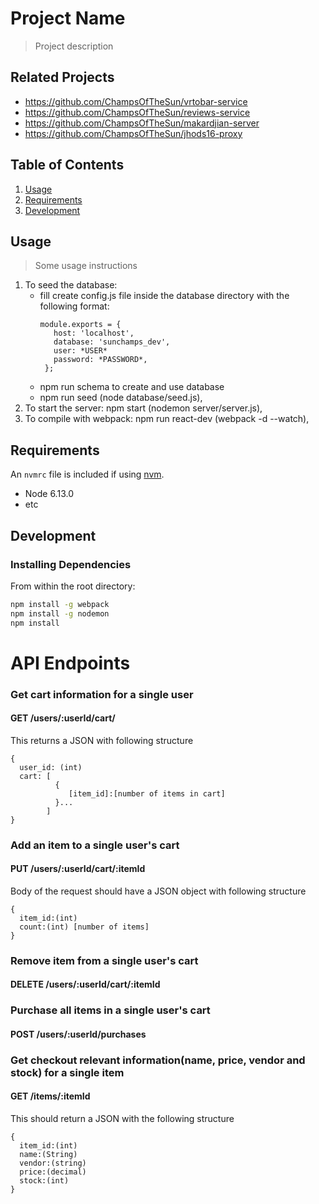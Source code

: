 # Project Name

> Project description

## Related Projects

  - https://github.com/ChampsOfTheSun/vrtobar-service
  - https://github.com/ChampsOfTheSun/reviews-service
  - https://github.com/ChampsOfTheSun/makardjian-server
  - https://github.com/ChampsOfTheSun/jhods16-proxy

## Table of Contents

1. [Usage](#Usage)
1. [Requirements](#requirements)
1. [Development](#development)

## Usage

> Some usage instructions
  
1. To seed the database: 
    - fill create config.js file inside the database directory with the following format:
       ```
       module.exports = {
          host: 'localhost',
          database: 'sunchamps_dev',
          user: *USER*
          password: *PASSWORD*,
        }; 
        ```
    - npm run schema to create and use database 
    - npm run seed (node database/seed.js),
 1. To start the server: npm start (nodemon server/server.js),
 1. To compile with webpack: npm run react-dev (webpack -d --watch),

## Requirements

An `nvmrc` file is included if using [nvm](https://github.com/creationix/nvm).

- Node 6.13.0
- etc

## Development

### Installing Dependencies

From within the root directory:

```sh
npm install -g webpack
npm install -g nodemon
npm install
```

# API Endpoints
### Get cart information for a single user
#### GET /users/:userId/cart/
This returns a JSON with following structure
```
{
  user_id: (int)
  cart: [
          {
             [item_id]:[number of items in cart]
          }...
        ]
}
```
### Add an item to a single user's cart 
#### PUT /users/:userId/cart/:itemId
Body of the request should have a JSON object with following structure
```
{
  item_id:(int)
  count:(int) [number of items]
}
```

### Remove item from a single user's cart
#### DELETE /users/:userId/cart/:itemId

### Purchase all items in a single user's cart
#### POST /users/:userId/purchases

### Get checkout relevant information(name, price, vendor and stock) for a single item 
#### GET /items/:itemId
This should return a JSON with the following structure
```
{
  item_id:(int)
  name:(String)
  vendor:(string)
  price:(decimal)
  stock:(int)
}
```